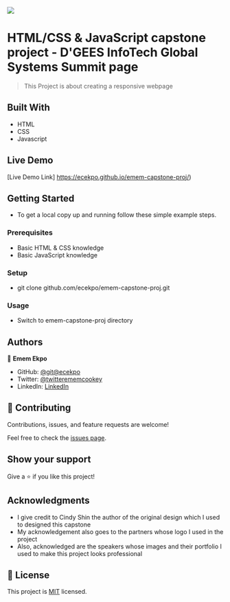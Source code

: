 ![](https://img.shields.io/badge/Microverse-blueviolet)

# HTML/CSS & JavaScript capstone project - D'GEES InfoTech Global Systems Summit page

  > This Project is about creating a responsive webpage

## Built With

- HTML
- CSS
- Javascript

## Live Demo 

[Live Demo Link]  https://ecekpo.github.io/emem-capstone-proj/)

## Getting Started

-  To get a local copy up and running follow these simple example steps.

### Prerequisites

- Basic HTML & CSS knowledge
- Basic JavaScript knowledge

### Setup

- git clone github.com/ecekpo/emem-capstone-proj.git

### Usage

- Switch to emem-capstone-proj directory

## Authors

👤 **Emem Ekpo**

- GitHub: [@git@ecekpo](https://github.com/@ecekpo)
- Twitter: [@twitterememcookey](https://twitter.com/ememcookey)
- LinkedIn: [LinkedIn](https://https://www.linkedin.com/in/emem-ekpo-857135234/)

## 🤝 Contributing

Contributions, issues, and feature requests are welcome!

Feel free to check the [issues page](https://github.com/@ecekpo/issues/).

## Show your support

Give a ⭐️ if you like this project!

## Acknowledgments

- I give credit to Cindy Shin the author of the original design which I used to designed this capstone 
- My acknowledgement also goes to the partners whose logo I used in the project
- Also, acknowledged are the speakers whose images and their portfolio I used to make this project looks professional

## 📝 License

This project is [MIT](./MIT.md) licensed.
